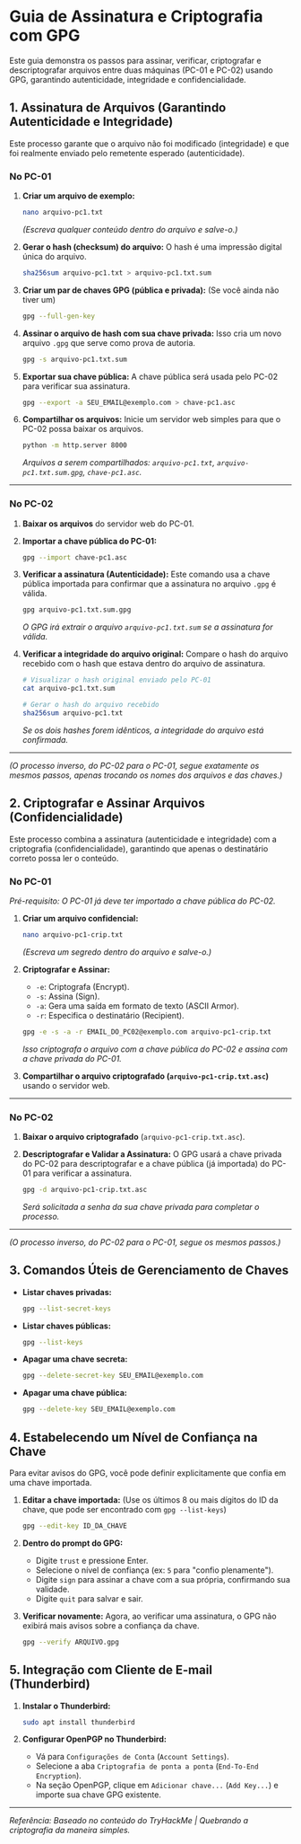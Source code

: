 # Guia de Assinatura e Criptografia com GPG

Este guia demonstra os passos para assinar, verificar, criptografar e descriptografar arquivos entre duas máquinas (PC-01 e PC-02) usando GPG, garantindo autenticidade, integridade e confidencialidade.

## 1\. Assinatura de Arquivos (Garantindo Autenticidade e Integridade)

Este processo garante que o arquivo não foi modificado (integridade) e que foi realmente enviado pelo remetente esperado (autenticidade).

### No PC-01

1.  **Criar um arquivo de exemplo:**

    ```bash
    nano arquivo-pc1.txt
    ```

    *(Escreva qualquer conteúdo dentro do arquivo e salve-o.)*

2.  **Gerar o hash (checksum) do arquivo:**
    O hash é uma impressão digital única do arquivo.

    ```bash
    sha256sum arquivo-pc1.txt > arquivo-pc1.txt.sum
    ```

3.  **Criar um par de chaves GPG (pública e privada):**
    (Se você ainda não tiver um)

    ```bash
    gpg --full-gen-key
    ```

4.  **Assinar o arquivo de hash com sua chave privada:**
    Isso cria um novo arquivo `.gpg` que serve como prova de autoria.

    ```bash
    gpg -s arquivo-pc1.txt.sum
    ```

5.  **Exportar sua chave pública:**
    A chave pública será usada pelo PC-02 para verificar sua assinatura.

    ```bash
    gpg --export -a SEU_EMAIL@exemplo.com > chave-pc1.asc
    ```

6.  **Compartilhar os arquivos:**
    Inicie um servidor web simples para que o PC-02 possa baixar os arquivos.

    ```bash
    python -m http.server 8000
    ```

    *Arquivos a serem compartilhados: `arquivo-pc1.txt`, `arquivo-pc1.txt.sum.gpg`, `chave-pc1.asc`.*

-----

### No PC-02

1.  **Baixar os arquivos** do servidor web do PC-01.

2.  **Importar a chave pública do PC-01:**

    ```bash
    gpg --import chave-pc1.asc
    ```

3.  **Verificar a assinatura (Autenticidade):**
    Este comando usa a chave pública importada para confirmar que a assinatura no arquivo `.gpg` é válida.

    ```bash
    gpg arquivo-pc1.txt.sum.gpg
    ```

    *O GPG irá extrair o arquivo `arquivo-pc1.txt.sum` se a assinatura for válida.*

4.  **Verificar a integridade do arquivo original:**
    Compare o hash do arquivo recebido com o hash que estava dentro do arquivo de assinatura.

    ```bash
    # Visualizar o hash original enviado pelo PC-01
    cat arquivo-pc1.txt.sum

    # Gerar o hash do arquivo recebido
    sha256sum arquivo-pc1.txt
    ```

    *Se os dois hashes forem idênticos, a integridade do arquivo está confirmada.*

-----

*(O processo inverso, do PC-02 para o PC-01, segue exatamente os mesmos passos, apenas trocando os nomes dos arquivos e das chaves.)*

## 2\. Criptografar e Assinar Arquivos (Confidencialidade)

Este processo combina a assinatura (autenticidade e integridade) com a criptografia (confidencialidade), garantindo que apenas o destinatário correto possa ler o conteúdo.

### No PC-01

*Pré-requisito: O PC-01 já deve ter importado a chave pública do PC-02.*

1.  **Criar um arquivo confidencial:**

    ```bash
    nano arquivo-pc1-crip.txt
    ```

    *(Escreva um segredo dentro do arquivo e salve-o.)*

2.  **Criptografar e Assinar:**

      - `-e`: Criptografa (Encrypt).
      - `-s`: Assina (Sign).
      - `-a`: Gera uma saída em formato de texto (ASCII Armor).
      - `-r`: Especifica o destinatário (Recipient).

    <!-- end list -->

    ```bash
    gpg -e -s -a -r EMAIL_DO_PC02@exemplo.com arquivo-pc1-crip.txt
    ```

    *Isso criptografa o arquivo com a chave pública do PC-02 e assina com a chave privada do PC-01.*

3.  **Compartilhar o arquivo criptografado (`arquivo-pc1-crip.txt.asc`)** usando o servidor web.

-----

### No PC-02

1.  **Baixar o arquivo criptografado** (`arquivo-pc1-crip.txt.asc`).

2.  **Descriptografar e Validar a Assinatura:**
    O GPG usará a chave privada do PC-02 para descriptografar e a chave pública (já importada) do PC-01 para verificar a assinatura.

    ```bash
    gpg -d arquivo-pc1-crip.txt.asc
    ```

    *Será solicitada a senha da sua chave privada para completar o processo.*

-----

*(O processo inverso, do PC-02 para o PC-01, segue os mesmos passos.)*

## 3\. Comandos Úteis de Gerenciamento de Chaves

  * **Listar chaves privadas:**

    ```bash
    gpg --list-secret-keys
    ```

  * **Listar chaves públicas:**

    ```bash
    gpg --list-keys
    ```

  * **Apagar uma chave secreta:**

    ```bash
    gpg --delete-secret-key SEU_EMAIL@exemplo.com
    ```

  * **Apagar uma chave pública:**

    ```bash
    gpg --delete-key SEU_EMAIL@exemplo.com
    ```

## 4\. Estabelecendo um Nível de Confiança na Chave

Para evitar avisos do GPG, você pode definir explicitamente que confia em uma chave importada.

1.  **Editar a chave importada:**
    (Use os últimos 8 ou mais dígitos do ID da chave, que pode ser encontrado com `gpg --list-keys`)

    ```bash
    gpg --edit-key ID_DA_CHAVE
    ```

2.  **Dentro do prompt do GPG:**

      - Digite `trust` e pressione Enter.
      - Selecione o nível de confiança (ex: `5` para "confio plenamente").
      - Digite `sign` para assinar a chave com a sua própria, confirmando sua validade.
      - Digite `quit` para salvar e sair.

3.  **Verificar novamente:**
    Agora, ao verificar uma assinatura, o GPG não exibirá mais avisos sobre a confiança da chave.

    ```bash
    gpg --verify ARQUIVO.gpg
    ```

## 5\. Integração com Cliente de E-mail (Thunderbird)

1.  **Instalar o Thunderbird:**

    ```bash
    sudo apt install thunderbird
    ```

2.  **Configurar OpenPGP no Thunderbird:**

      - Vá para `Configurações de Conta` (`Account Settings`).
      - Selecione a aba `Criptografia de ponta a ponta` (`End-To-End Encryption`).
      - Na seção OpenPGP, clique em `Adicionar chave...` (`Add Key...`) e importe sua chave GPG existente.

-----

*Referência: Baseado no conteúdo do TryHackMe | Quebrando a criptografia da maneira simples.*
